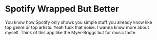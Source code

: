 # Spotify Wrapped But Better

You know how Spotify only shows you simple stuff you already know like top genre or top artists. Yeah fuck that noise. I wanna know more about myself. Think of this app like the Myer-Briggs but for music taste.
